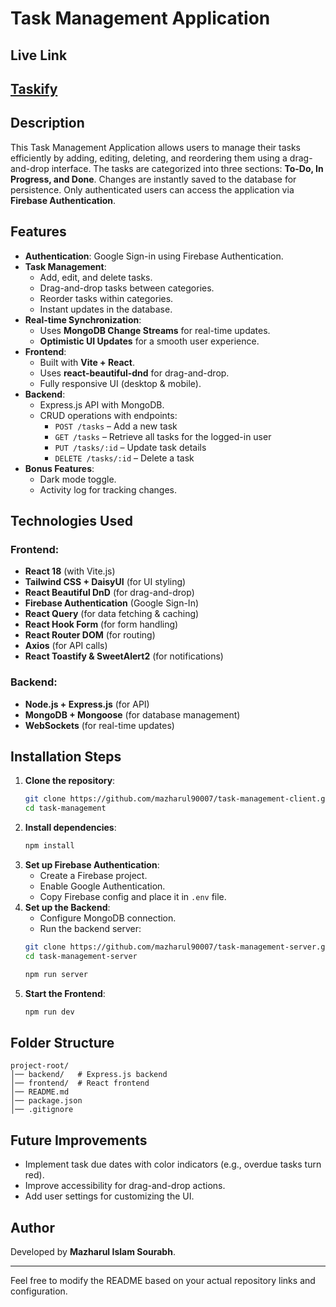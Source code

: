 # Task Management Application

## Live Link
## [Taskify](https://task-management-48e66.web.app/)

## Description
This Task Management Application allows users to manage their tasks efficiently by adding, editing, deleting, and reordering them using a drag-and-drop interface. The tasks are categorized into three sections: **To-Do, In Progress, and Done**. Changes are instantly saved to the database for persistence. Only authenticated users can access the application via **Firebase Authentication**.

## Features
- **Authentication**: Google Sign-in using Firebase Authentication.
- **Task Management**:
  - Add, edit, and delete tasks.
  - Drag-and-drop tasks between categories.
  - Reorder tasks within categories.
  - Instant updates in the database.
- **Real-time Synchronization**:
  - Uses **MongoDB Change Streams** for real-time updates.
  - **Optimistic UI Updates** for a smooth user experience.
- **Frontend**:
  - Built with **Vite + React**.
  - Uses **react-beautiful-dnd** for drag-and-drop.
  - Fully responsive UI (desktop & mobile).
- **Backend**:
  - Express.js API with MongoDB.
  - CRUD operations with endpoints:
    - `POST /tasks` – Add a new task
    - `GET /tasks` – Retrieve all tasks for the logged-in user
    - `PUT /tasks/:id` – Update task details
    - `DELETE /tasks/:id` – Delete a task
- **Bonus Features**:
  - Dark mode toggle.
  - Activity log for tracking changes.

## Technologies Used
### Frontend:
- **React 18** (with Vite.js)
- **Tailwind CSS + DaisyUI** (for UI styling)
- **React Beautiful DnD** (for drag-and-drop)
- **Firebase Authentication** (Google Sign-In)
- **React Query** (for data fetching & caching)
- **React Hook Form** (for form handling)
- **React Router DOM** (for routing)
- **Axios** (for API calls)
- **React Toastify & SweetAlert2** (for notifications)

### Backend:
- **Node.js + Express.js** (for API)
- **MongoDB + Mongoose** (for database management)
- **WebSockets** (for real-time updates)

## Installation Steps
1. **Clone the repository**:
   ```sh
   git clone https://github.com/mazharul90007/task-management-client.git
   cd task-management
   ```
2. **Install dependencies**:
   ```sh
   npm install
   ```
3. **Set up Firebase Authentication**:
   - Create a Firebase project.
   - Enable Google Authentication.
   - Copy Firebase config and place it in `.env` file.
4. **Set up the Backend**:
   - Configure MongoDB connection.
   - Run the backend server:
   ```sh
   git clone https://github.com/mazharul90007/task-management-server.git
   cd task-management-server
   ```
     ```sh
     npm run server
     ```
5. **Start the Frontend**:
   ```sh
   npm run dev
   ```

## Folder Structure
```
project-root/
│── backend/   # Express.js backend
│── frontend/  # React frontend
│── README.md
│── package.json
│── .gitignore
```

## Future Improvements
- Implement task due dates with color indicators (e.g., overdue tasks turn red).
- Improve accessibility for drag-and-drop actions.
- Add user settings for customizing the UI.

## Author
Developed by **Mazharul Islam Sourabh**.

---

Feel free to modify the README based on your actual repository links and configuration.
